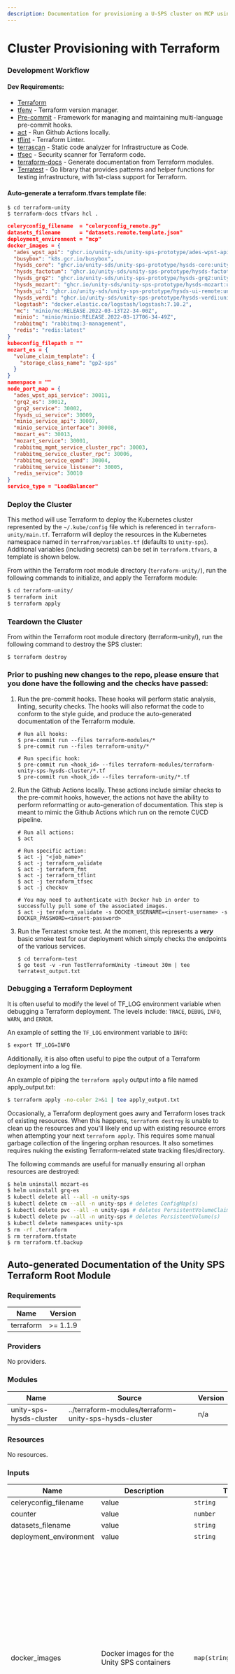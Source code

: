 ```yaml
---
description: Documentation for provisioning a U-SPS cluster on MCP using Terraform
---
```


# Cluster Provisioning with Terraform

### Development Workflow

#### Dev Requirements:

* [Terraform](https://learn.hashicorp.com/tutorials/terraform/install-cli)
* [tfenv](https://github.com/tfutils/tfenv) - Terraform version manager.
* [Pre-commit](https://pre-commit.com/) - Framework for managing and maintaining multi-language pre-commit hooks.
* [act](https://github.com/nektos/act) - Run Github Actions locally.
* [tflint](https://github.com/terraform-linters/tflint) - Terraform Linter.
* [terrascan](https://github.com/accurics/terrascan) - Static code analyzer for Infrastructure as Code.
* [tfsec](https://github.com/aquasecurity/tfsec) - Security scanner for Terraform code.
* [terraform-docs](https://github.com/terraform-docs/terraform-docs) - Generate documentation from Terraform modules.
* [Terratest](https://terratest.gruntwork.io) - Go library that provides patterns and helper functions for testing infrastructure, with 1st-class support for Terraform.

#### Auto-generate a terraform.tfvars template file:

```shell
$ cd terraform-unity
$ terraform-docs tfvars hcl .
```

```json
celeryconfig_filename  = "celeryconfig_remote.py"
datasets_filename      = "datasets.remote.template.json"
deployment_environment = "mcp"
docker_images = {
  "ades_wpst_api": "ghcr.io/unity-sds/unity-sps-prototype/ades-wpst-api:unity-v0.0.1",
  "busybox": "k8s.gcr.io/busybox",
  "hysds_core": "ghcr.io/unity-sds/unity-sps-prototype/hysds-core:unity-v0.0.1",
  "hysds_factotum": "ghcr.io/unity-sds/unity-sps-prototype/hysds-factotum:unity-v0.0.1",
  "hysds_grq2": "ghcr.io/unity-sds/unity-sps-prototype/hysds-grq2:unity-v0.0.1",
  "hysds_mozart": "ghcr.io/unity-sds/unity-sps-prototype/hysds-mozart:unity-v0.0.1",
  "hysds_ui": "ghcr.io/unity-sds/unity-sps-prototype/hysds-ui-remote:unity-v0.0.1",
  "hysds_verdi": "ghcr.io/unity-sds/unity-sps-prototype/hysds-verdi:unity-v0.0.1",
  "logstash": "docker.elastic.co/logstash/logstash:7.10.2",
  "mc": "minio/mc:RELEASE.2022-03-13T22-34-00Z",
  "minio": "minio/minio:RELEASE.2022-03-17T06-34-49Z",
  "rabbitmq": "rabbitmq:3-management",
  "redis": "redis:latest"
}
kubeconfig_filepath = ""
mozart_es = {
  "volume_claim_template": {
    "storage_class_name": "gp2-sps"
  }
}
namespace = ""
node_port_map = {
  "ades_wpst_api_service": 30011,
  "grq2_es": 30012,
  "grq2_service": 30002,
  "hysds_ui_service": 30009,
  "minio_service_api": 30007,
  "minio_service_interface": 30008,
  "mozart_es": 30013,
  "mozart_service": 30001,
  "rabbitmq_mgmt_service_cluster_rpc": 30003,
  "rabbitmq_service_cluster_rpc": 30006,
  "rabbitmq_service_epmd": 30004,
  "rabbitmq_service_listener": 30005,
  "redis_service": 30010
}
service_type = "LoadBalancer"
```

### Deploy the Cluster

This method will use Terraform to deploy the Kubernetes cluster represented by the `~/.kube/config` file which is referenced in `terraform-unity/main.tf`. Terraform will deploy the resources in the Kubernetes namespace named in `terrafrom/variables.tf` (defaults to `unity-sps`). Additional variables (including secrets) can be set in `terraform.tfvars`, a template is shown below.

From within the Terraform root module directory (`terraform-unity/`), run the following commands to initialize, and apply the Terraform module:

```bash
$ cd terraform-unity/
$ terraform init
$ terraform apply
```

### Teardown the Cluster

From within the Terraform root module directory (terraform-unity/), run the following command to destroy the SPS cluster:

```
$ terraform destroy
```

### Prior to pushing new changes to the repo, please ensure that you done have the following and the checks have passed:

1.  Run the pre-commit hooks. These hooks will perform static analysis, linting, security checks. The hooks will also reformat the code to conform to the style guide, and produce the auto-generated documentation of the Terraform module.

    ```shell
    # Run all hooks:
    $ pre-commit run --files terraform-modules/*
    $ pre-commit run --files terraform-unity/*

    # Run specific hook:
    $ pre-commit run <hook_id> --files terraform-modules/terraform-unity-sps-hysds-cluster/*.tf
    $ pre-commit run <hook_id> --files terraform-unity/*.tf
    ```
2.  Run the Github Actions locally. These actions include similar checks to the pre-commit hooks, however, the actions not have the ability to perform reformatting or auto-generation of documentation. This step is meant to mimic the Github Actions which run on the remote CI/CD pipeline.

    ```shell
    # Run all actions:
    $ act

    # Run specific action:
    $ act -j "<job_name>"
    $ act -j terraform_validate
    $ act -j terraform_fmt
    $ act -j terraform_tflint
    $ act -j terraform_tfsec
    $ act -j checkov

    # You may need to authenticate with Docker hub in order to successfully pull some of the associated images.
    $ act -j terraform_validate -s DOCKER_USERNAME=<insert-username> -s DOCKER_PASSWORD=<insert-password>
    ```
3.  Run the Terratest smoke test. At the moment, this represents a _**very**_ basic smoke test for our deployment which simply checks the endpoints of the various services.

    ```shell
    $ cd terraform-test
    $ go test -v -run TestTerraformUnity -timeout 30m | tee terratest_output.txt
    ```

### Debugging a Terraform Deployment

It is often useful to modify the level of TF\_LOG environment variable when debugging a Terraform deployment. The levels include: `TRACE`, `DEBUG`, `INFO`, `WARN`, and `ERROR`.

An example of setting the `TF_LOG` environment variable to `INFO`:

```bash
$ export TF_LOG=INFO
```

Additionally, it is also often useful to pipe the output of a Terraform deployment into a log file.

An example of piping the `terraform apply` output into a file named apply\_output.txt:

```bash
$ terraform apply -no-color 2>&1 | tee apply_output.txt
```

Occasionally, a Terraform deployment goes awry and Terraform loses track of existing resources. When this happens, `terraform destroy` is unable to clean up the resources and you'll likely end up with existing resource errors when attempting your next `terraform apply`. This requires some manual garbage collection of the lingering orphan resources. It also sometimes requires nuking the existing Terraform-related state tracking files/directory.

The following commands are useful for manually ensuring all orphan resources are destroyed:

```bash
$ helm uninstall mozart-es
$ helm uninstall grq-es
$ kubectl delete all --all -n unity-sps
$ kubectl delete cm --all -n unity-sps # deletes ConfigMap(s)
$ kubectl delete pvc --all -n unity-sps # deletes PersistentVolumeClaim(s)
$ kubectl delete pv --all -n unity-sps # deletes PersistentVolume(s)
$ kubectl delete namespaces unity-sps
$ rm -rf .terraform
$ rm terraform.tfstate
$ rm terraform.tf.backup
```

## Auto-generated Documentation of the Unity SPS Terraform Root Module

### Requirements

| Name      | Version  |
| --------- | -------- |
| terraform | >= 1.1.9 |

### Providers

No providers.

### Modules

| Name                    | Source                                                 | Version |
| ----------------------- | ------------------------------------------------------ | ------- |
| unity-sps-hysds-cluster | ../terraform-modules/terraform-unity-sps-hysds-cluster | n/a     |

### Resources

No resources.

### Inputs

| Name                    | Description                                                           | Type                                                                                                             | Default                                                                                                                                                                                                                                                                                                                                                                                                                                                                                                                                                                                                                                                                                                                                                                                                                                                                                              | Required |
| ----------------------- | --------------------------------------------------------------------- | ---------------------------------------------------------------------------------------------------------------- | ---------------------------------------------------------------------------------------------------------------------------------------------------------------------------------------------------------------------------------------------------------------------------------------------------------------------------------------------------------------------------------------------------------------------------------------------------------------------------------------------------------------------------------------------------------------------------------------------------------------------------------------------------------------------------------------------------------------------------------------------------------------------------------------------------------------------------------------------------------------------------------------------------- | :------: |
| celeryconfig\_filename  | value                                                                 | `string`                                                                                                         | `"celeryconfig_remote.py"`                                                                                                                                                                                                                                                                                                                                                                                                                                                                                                                                                                                                                                                                                                                                                                                                                                                                           |    no    |
| counter                 | value                                                                 | `number`                                                                                                         | n/a                                                                                                                                                                                                                                                                                                                                                                                                                                                                                                                                                                                                                                                                                                                                                                                                                                                                                                  |    yes   |
| datasets\_filename      | value                                                                 | `string`                                                                                                         | `"datasets.remote.template.json"`                                                                                                                                                                                                                                                                                                                                                                                                                                                                                                                                                                                                                                                                                                                                                                                                                                                                    |    no    |
| deployment\_environment | value                                                                 | `string`                                                                                                         | `"mcp"`                                                                                                                                                                                                                                                                                                                                                                                                                                                                                                                                                                                                                                                                                                                                                                                                                                                                                              |    no    |
| docker\_images          | Docker images for the Unity SPS containers                            | `map(string)`                                                                                                    | <pre><code>{  "ades_wpst_api": "ghcr.io/unity-sds/unity-sps-prototype/ades-wpst-api:unity-v0.0.1",  "busybox": "k8s.gcr.io/busybox",  "hysds_core": "ghcr.io/unity-sds/unity-sps-prototype/hysds-core:unity-v0.0.1",  "hysds_factotum": "ghcr.io/unity-sds/unity-sps-prototype/hysds-factotum:unity-v0.0.1",  "hysds_grq2": "ghcr.io/unity-sds/unity-sps-prototype/hysds-grq2:unity-v0.0.1",  "hysds_mozart": "ghcr.io/unity-sds/unity-sps-prototype/hysds-mozart:unity-v0.0.1",  "hysds_ui": "ghcr.io/unity-sds/unity-sps-prototype/hysds-ui-remote:unity-v0.0.1",  "hysds_verdi": "ghcr.io/unity-sds/unity-sps-prototype/hysds-verdi:unity-v0.0.1",  "logstash": "docker.elastic.co/logstash/logstash:7.10.2",  "mc": "minio/mc:RELEASE.2022-03-13T22-34-00Z",  "minio": "minio/minio:RELEASE.2022-03-17T06-34-49Z",  "rabbitmq": "rabbitmq:3-management",  "redis": "redis:latest"}
</code></pre> |    no    |
| kubeconfig\_filepath    | Path to the kubeconfig file for the Kubernetes cluster                | `string`                                                                                                         | n/a                                                                                                                                                                                                                                                                                                                                                                                                                                                                                                                                                                                                                                                                                                                                                                                                                                                                                                  |    yes   |
| mozart\_es              | value                                                                 | <pre><code>object({    volume_claim_template = object({      storage_class_name = string    })  })
</code></pre> | <pre><code>{  "volume_claim_template": {    "storage_class_name": "gp2-sps"  }}
</code></pre>                                                                                                                                                                                                                                                                                                                                                                                                                                                                                                                                                                                                                                                                                                                                                                                                        |    no    |
| namespace               | Namespace for the Unity SPS HySDS-related Kubernetes resources        | `string`                                                                                                         | n/a                                                                                                                                                                                                                                                                                                                                                                                                                                                                                                                                                                                                                                                                                                                                                                                                                                                                                                  |    yes   |
| node\_port\_map         | value                                                                 | `map(number)`                                                                                                    | <pre><code>{  "ades_wpst_api_service": 30011,  "grq2_es": 30012,  "grq2_service": 30002,  "hysds_ui_service": 30009,  "minio_service_api": 30007,  "minio_service_interface": 30008,  "mozart_es": 30013,  "mozart_service": 30001,  "rabbitmq_mgmt_service_cluster_rpc": 30003,  "rabbitmq_service_cluster_rpc": 30006,  "rabbitmq_service_epmd": 30004,  "rabbitmq_service_listener": 30005,  "redis_service": 30010}
</code></pre>                                                                                                                                                                                                                                                                                                                                                                                                                                                                |    no    |
| service\_type           | value                                                                 | `string`                                                                                                         | `"LoadBalancer"`                                                                                                                                                                                                                                                                                                                                                                                                                                                                                                                                                                                                                                                                                                                                                                                                                                                                                     |    no    |
| venue                   | The MCP venue in which the cluster will be deployed (dev, test, prod) | `string`                                                                                                         | n/a                                                                                                                                                                                                                                                                                                                                                                                                                                                                                                                                                                                                                                                                                                                                                                                                                                                                                                  |    yes   |

### Outputs

| Name                      | Description                     |
| ------------------------- | ------------------------------- |
| load\_balancer\_hostnames | Load Balancer Ingress Hostnames |
|                           |                                 |
